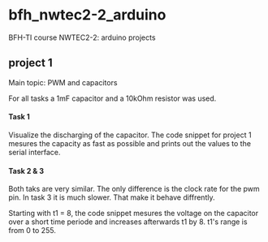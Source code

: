# bfh_nwtec2-2_arduino
 BFH-TI course NWTEC2-2: arduino projects

## project 1
Main topic: PWM and capacitors

For all tasks a  1mF capacitor and a 10kOhm resistor was used.

#### Task 1
Visualize the discharging of the capacitor. The code snippet for project 1 mesures the capacity as fast as possible and prints out the values to the serial interface.

#### Task 2 & 3
Both taks are very similar. The only difference is the clock rate for the pwm pin. In task 3 it is much slower. That make it behave diffrently.

Starting with t1 = 8, the code snippet mesures the voltage on the capacitor over a short time periode and increases afterwards t1 by 8. t1's range is from 0 to 255.
